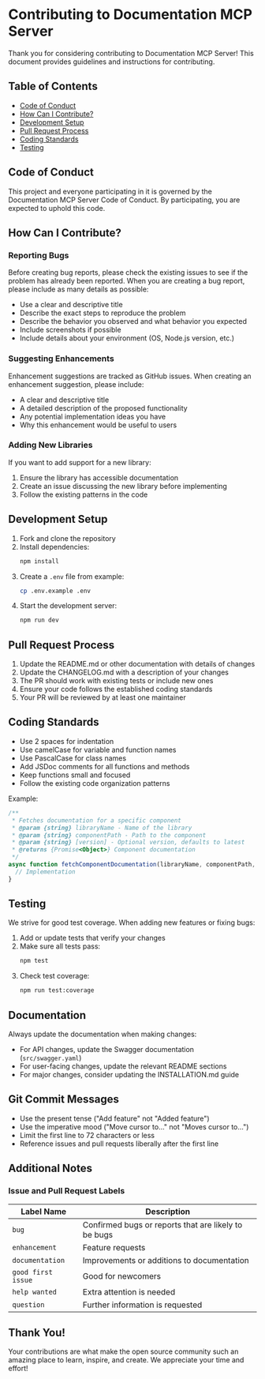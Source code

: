 # Contributing to Documentation MCP Server

Thank you for considering contributing to Documentation MCP Server! This document provides guidelines and instructions for contributing.

## Table of Contents

- [Code of Conduct](#code-of-conduct)
- [How Can I Contribute?](#how-can-i-contribute)
- [Development Setup](#development-setup)
- [Pull Request Process](#pull-request-process)
- [Coding Standards](#coding-standards)
- [Testing](#testing)

## Code of Conduct

This project and everyone participating in it is governed by the Documentation MCP Server Code of Conduct. By participating, you are expected to uphold this code.

## How Can I Contribute?

### Reporting Bugs

Before creating bug reports, please check the existing issues to see if the problem has already been reported. When you are creating a bug report, please include as many details as possible:

- Use a clear and descriptive title
- Describe the exact steps to reproduce the problem
- Describe the behavior you observed and what behavior you expected
- Include screenshots if possible
- Include details about your environment (OS, Node.js version, etc.)

### Suggesting Enhancements

Enhancement suggestions are tracked as GitHub issues. When creating an enhancement suggestion, please include:

- A clear and descriptive title
- A detailed description of the proposed functionality
- Any potential implementation ideas you have
- Why this enhancement would be useful to users

### Adding New Libraries

If you want to add support for a new library:

1. Ensure the library has accessible documentation
2. Create an issue discussing the new library before implementing
3. Follow the existing patterns in the code

## Development Setup

1. Fork and clone the repository
2. Install dependencies:
   ```bash
   npm install
   ```
3. Create a `.env` file from example:
   ```bash
   cp .env.example .env
   ```
4. Start the development server:
   ```bash
   npm run dev
   ```

## Pull Request Process

1. Update the README.md or other documentation with details of changes
2. Update the CHANGELOG.md with a description of your changes
3. The PR should work with existing tests or include new ones
4. Ensure your code follows the established coding standards
5. Your PR will be reviewed by at least one maintainer

## Coding Standards

- Use 2 spaces for indentation
- Use camelCase for variable and function names
- Use PascalCase for class names
- Add JSDoc comments for all functions and methods
- Keep functions small and focused
- Follow the existing code organization patterns

Example:

```javascript
/**
 * Fetches documentation for a specific component
 * @param {string} libraryName - Name of the library
 * @param {string} componentPath - Path to the component
 * @param {string} [version] - Optional version, defaults to latest
 * @returns {Promise<Object>} Component documentation
 */
async function fetchComponentDocumentation(libraryName, componentPath, version) {
  // Implementation
}
```

## Testing

We strive for good test coverage. When adding new features or fixing bugs:

1. Add or update tests that verify your changes
2. Make sure all tests pass:
   ```bash
   npm test
   ```
3. Check test coverage:
   ```bash
   npm run test:coverage
   ```

## Documentation

Always update the documentation when making changes:

- For API changes, update the Swagger documentation (`src/swagger.yaml`)
- For user-facing changes, update the relevant README sections
- For major changes, consider updating the INSTALLATION.md guide

## Git Commit Messages

- Use the present tense ("Add feature" not "Added feature")
- Use the imperative mood ("Move cursor to..." not "Moves cursor to...")
- Limit the first line to 72 characters or less
- Reference issues and pull requests liberally after the first line

## Additional Notes

### Issue and Pull Request Labels

| Label Name | Description |
|------------|-------------|
| `bug` | Confirmed bugs or reports that are likely to be bugs |
| `enhancement` | Feature requests |
| `documentation` | Improvements or additions to documentation |
| `good first issue` | Good for newcomers |
| `help wanted` | Extra attention is needed |
| `question` | Further information is requested |

## Thank You!

Your contributions are what make the open source community such an amazing place to learn, inspire, and create. We appreciate your time and effort!
